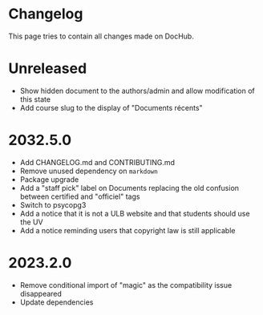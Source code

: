 # Changelog

This page tries to contain all changes made on DocHub.

# Unreleased
 * Show hidden document to the authors/admin and allow modification of this state
 * Add course slug to the display of "Documents récents"

# 2032.5.0

 * Add CHANGELOG.md and CONTRIBUTING.md
 * Remove unused dependency on `markdown`
 * Package upgrade
 * Add a "staff pick" label on Documents replacing the old confusion between certified and "officiel" tags
 * Switch to psycopg3
 * Add a notice that it is not a ULB website and that students should use the UV
 * Add a notice reminding users that copyright law is still applicable

# 2023.2.0

 * Remove conditional import of "magic" as the compatibility issue disappeared
 * Update dependencies
